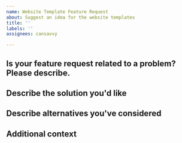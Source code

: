 ```yaml
---
name: Website Template Feature Request
about: Suggest an idea for the website templates
title: ''
labels: ''
assignees: cansavvy

---
```


## Is your feature request related to a problem? Please describe.
<!-- A clear and concise description of what the problem is. Ex. I'm always frustrated when [...] -->

## Describe the solution you'd like
<!-- A clear and concise description of what you want to happen. -->

## Describe alternatives you've considered
<!--  A clear and concise description of any alternative solutions or features you've considered. -->

## Additional context
<!-- Add any other context or screenshots about the feature request here.  -->
